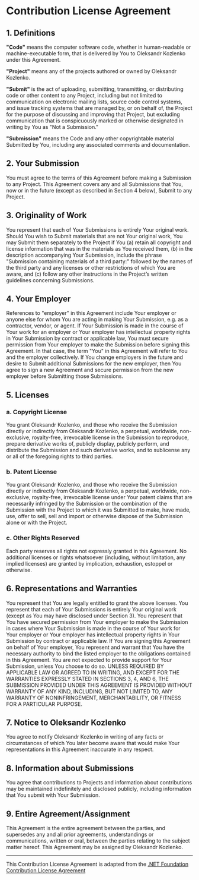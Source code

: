# Contribution License Agreement

## 1. Definitions

**"Code"** means the computer software code, whether in human-readable or machine-executable form, that is delivered by You to Oleksandr Kozlenko under this Agreement.

**"Project"** means any of the projects authored or owned by Oleksandr Kozlenko.

**"Submit"** is the act of uploading, submitting, transmitting, or distributing code or other content to any Project, including but not limited to communication on electronic mailing lists, source code control systems, and issue tracking systems that are managed by, or on behalf of, the Project for the purpose of discussing and improving that Project, but excluding communication that is conspicuously marked or otherwise designated in writing by You as "Not a Submission."

**"Submission"** means the Code and any other copyrightable material Submitted by You, including any associated comments and documentation.

## 2. Your Submission

You must agree to the terms of this Agreement before making a Submission to any Project. This Agreement covers any and all Submissions that You, now or in the future (except as described in Section 4 below), Submit to any Project.

## 3. Originality of Work

You represent that each of Your Submissions is entirely Your original work. Should You wish to Submit materials that are not Your original work, You may Submit them separately to the Project if You (a) retain all copyright and license information that was in the materials as You received them, (b) in the description accompanying Your Submission, include the phrase "Submission containing materials of a third party:" followed by the names of the third party and any licenses or other restrictions of which You are aware, and (c) follow any other instructions in the Project’s written guidelines concerning Submissions.

## 4. Your Employer

References to "employer" in this Agreement include Your employer or anyone else for whom You are acting in making Your Submission, e.g. as a contractor, vendor, or agent. If Your Submission is made in the course of Your work for an employer or Your employer has intellectual property rights in Your Submission by contract or applicable law, You must secure permission from Your employer to make the Submission before signing this Agreement. In that case, the term "You" in this Agreement will refer to You and the employer collectively. If You change employers in the future and desire to Submit additional Submissions for the new employer, then You agree to sign a new Agreement and secure permission from the new employer before Submitting those Submissions.

## 5. Licenses

### a. Copyright License

You grant Oleksandr Kozlenko, and those who receive the Submission directly or indirectly from Oleksandr Kozlenko, a perpetual, worldwide, non-exclusive, royalty-free, irrevocable license in the Submission to reproduce, prepare derivative works of, publicly display, publicly perform, and distribute the Submission and such derivative works, and to sublicense any or all of the foregoing rights to third parties.

### b. Patent License

You grant Oleksandr Kozlenko, and those who receive the Submission directly or indirectly from Oleksandr Kozlenko, a perpetual, worldwide, non-exclusive, royalty-free, irrevocable license under Your patent claims that are necessarily infringed by the Submission or the combination of the Submission with the Project to which it was Submitted to make, have made, use, offer to sell, sell and import or otherwise dispose of the Submission alone or with the Project.

### c. Other Rights Reserved

Each party reserves all rights not expressly granted in this Agreement. No additional licenses or rights whatsoever (including, without limitation, any implied licenses) are granted by implication, exhaustion, estoppel or otherwise.

## 6. Representations and Warranties

You represent that You are legally entitled to grant the above licenses. You represent that each of Your Submissions is entirely Your original work (except as You may have disclosed under Section 3). You represent that You have secured permission from Your employer to make the Submission in cases where Your Submission is made in the course of Your work for Your employer or Your employer has intellectual property rights in Your Submission by contract or applicable law. If You are signing this Agreement on behalf of Your employer, You represent and warrant that You have the necessary authority to bind the listed employer to the obligations contained in this Agreement. You are not expected to provide support for Your Submission, unless You choose to do so. UNLESS REQUIRED BY APPLICABLE LAW OR AGREED TO IN WRITING, AND EXCEPT FOR THE WARRANTIES EXPRESSLY STATED IN SECTIONS 3, 4, AND 6, THE SUBMISSION PROVIDED UNDER THIS AGREEMENT IS PROVIDED WITHOUT WARRANTY OF ANY KIND, INCLUDING, BUT NOT LIMITED TO, ANY WARRANTY OF NONINFRINGEMENT, MERCHANTABILITY, OR FITNESS FOR A PARTICULAR PURPOSE.

## 7. Notice to Oleksandr Kozlenko

You agree to notify Oleksandr Kozlenko in writing of any facts or circumstances of which You later become aware that would make Your representations in this Agreement inaccurate in any respect.

## 8. Information about Submissions

You agree that contributions to Projects and information about contributions may be maintained indefinitely and disclosed publicly, including information that You submit with Your Submission.

## 9. Entire Agreement/Assignment

This Agreement is the entire agreement between the parties, and supersedes any and all prior agreements, understandings or communications, written or oral, between the parties relating to the subject matter hereof. This Agreement may be assigned by Oleksandr Kozlenko.

---

This Contribution License Agreement is adapted from the [.NET Foundation Contribution License Agreement](https://github.com/dotnet/foundation/blob/867bce0cb50dc6453dc26931c519f161b889de24/guidance/net-foundation-contribution-license-agreement.pdf)